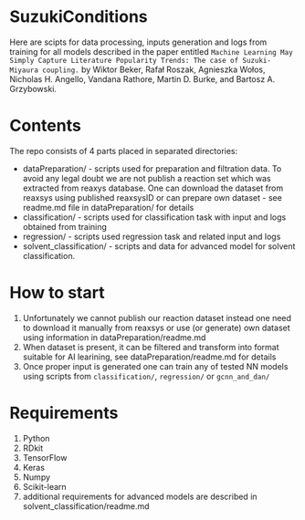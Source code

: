 # SuzukiConditions
Here are scipts for data processing, inputs generation and logs from training for all models described in the paper entitled 
`Machine Learning May Simply Capture Literature Popularity Trends: The case of Suzuki-Miyaura coupling.` by Wiktor Beker, Rafał Roszak, Agnieszka Wołos, 
Nicholas H. Angello, Vandana Rathore, Martin D. Burke, and Bartosz A. Grzybowski.

# Contents
The repo consists of 4 parts placed in separated directories:
- dataPreparation/ - scripts used for preparation and filtration data. To avoid any legal doubt we are not  publish a reaction set which was extracted 
from reaxys database. One can download the dataset from reaxsys using published reaxsysID or can prepare own dataset - see readme.md file in dataPreparation/ for details
- classification/ - scripts used for classification task with input and logs obtained from training
- regression/ - scripts used regression task and related input and logs
- solvent_classification/ - scripts and data for advanced model for solvent classification. 

# How to start
1. Unfortunately we cannot publish our reaction dataset instead one need to download it manually from reaxsys or use (or generate) own dataset using information in dataPreparation/readme.md
2. When dataset is present, it can be filtered and transform into format suitable for AI learining, see dataPreparation/readme.md for details
3. Once proper input is generated one can train any of tested NN models using scripts from  `classification/`, `regression/` or `gcnn_and_dan/`

# Requirements
1. Python
2. RDkit 
3. TensorFlow
4. Keras
5. Numpy
6. Scikit-learn
7. additional requirements for advanced models are described in solvent_classification/readme.md
